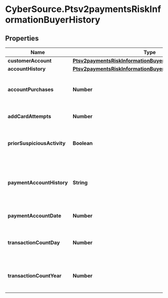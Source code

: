 # CyberSource.Ptsv2paymentsRiskInformationBuyerHistory

## Properties
Name | Type | Description | Notes
------------ | ------------- | ------------- | -------------
**customerAccount** | [**Ptsv2paymentsRiskInformationBuyerHistoryCustomerAccount**](Ptsv2paymentsRiskInformationBuyerHistoryCustomerAccount.md) |  | [optional] 
**accountHistory** | [**Ptsv2paymentsRiskInformationBuyerHistoryAccountHistory**](Ptsv2paymentsRiskInformationBuyerHistoryAccountHistory.md) |  | [optional] 
**accountPurchases** | **Number** | Number of purchases with this cardholder account during the previous six months. Recommended for Discover ProtectBuy.  | [optional] 
**addCardAttempts** | **Number** | Number of add card attempts in the last 24 hours. Recommended for Discover ProtectBuy.  | [optional] 
**priorSuspiciousActivity** | **Boolean** | Indicates whether the merchant experienced suspicious activity (including previous fraud) on the account. Recommended for Discover ProtectBuy.  | [optional] 
**paymentAccountHistory** | **String** | This only applies for NEW_ACCOUNT and EXISTING_ACCOUNT in creationHistory. Possible values are: - PAYMENT_ACCOUNT_EXISTS - PAYMENT_ACCOUNT_ADDED_NOW  | [optional] 
**paymentAccountDate** | **Number** | Date applicable only for PAYMENT_ACCOUNT_EXISTS in paymentAccountHistory  | [optional] 
**transactionCountDay** | **Number** | Number of transaction (successful or abandoned) for this cardholder account within the last 24 hours. Recommended for Discover ProtectBuy.  | [optional] 
**transactionCountYear** | **Number** | Number of transaction (successful or abandoned) for this cardholder account within the last year. Recommended for Discover ProtectBuy.  | [optional] 


